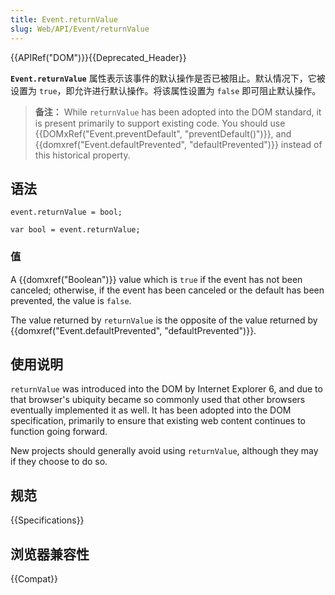 ```yaml
---
title: Event.returnValue
slug: Web/API/Event/returnValue
---
```


{{APIRef("DOM")}}{{Deprecated_Header}}

**`Event.returnValue`** 属性表示该事件的默认操作是否已被阻止。默认情况下，它被设置为 `true`，即允许进行默认操作。将该属性设置为 `false` 即可阻止默认操作。

> **备注：** While `returnValue` has been adopted into the DOM standard, it is present primarily to support existing code. You should use {{DOMxRef("Event.preventDefault", "preventDefault()")}}, and {{domxref("Event.defaultPrevented", "defaultPrevented")}} instead of this historical property.

## 语法

```
event.returnValue = bool;

var bool = event.returnValue;
```

### 值

A {{domxref("Boolean")}} value which is `true` if the event has not been canceled; otherwise, if the event has been canceled or the default has been prevented, the value is `false`.

The value returned by `returnValue` is the opposite of the value returned by {{domxref("Event.defaultPrevented", "defaultPrevented")}}.

## 使用说明

`returnValue` was introduced into the DOM by Internet Explorer 6, and due to that browser's ubiquity became so commonly used that other browsers eventually implemented it as well. It has been adopted into the DOM specification, primarily to ensure that existing web content continues to function going forward.

New projects should generally avoid using `returnValue`, although they may if they choose to do so.

## 规范

{{Specifications}}

## 浏览器兼容性

{{Compat}}
